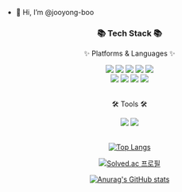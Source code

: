 - 👋 Hi, I’m @jooyong-boo
<div align=center>
	<h3>📚 Tech Stack 📚</h3>
	<p>✨ Platforms & Languages ✨</p>
</div>
<div align="center">
  	<img src="https://img.shields.io/badge/TypeScript-3178C6?style=flat&logo=TypeScript&logoColor=white" />
  	<img src="https://img.shields.io/badge/JavaScript-F7DF1E?style=flat&logo=JavaScript&logoColor=white" />
    	<img src="https://img.shields.io/badge/React-61DAFB?style=flat&logo=React&logoColor=white" />
	<img src="https://img.shields.io/badge/HTML5-E34F26?style=flat&logo=HTML5&logoColor=white" />
	<img src="https://img.shields.io/badge/CSS3-1572B6?style=flat&logo=CSS3&logoColor=white" />
  <br>
      	<img src="https://img.shields.io/badge/React Query-FF4154?style=flat&logo=React Query&logoColor=white" />
      	<img src="https://img.shields.io/badge/StyledComponents-DB7093?style=flat&logo=styled-components&logoColor=white" />
      	<img src="https://img.shields.io/badge/MUI-007FFF?style=flat&logo=MUI&logoColor=white" />
      	<img src="https://img.shields.io/badge/ReduxToolkit-764ABC?style=flat&logo=Redux&logoColor=white" />
	<br>
</div>
<br>
<div align=center>
	<p>🛠 Tools 🛠</p>
</div>
<div align=center>
	<img src="https://img.shields.io/badge/Visual%20Studio%20Code-007ACC?style=flat&logo=VisualStudioCode&logoColor=white" />
	<img src="https://img.shields.io/badge/GitHub-181717?style=flat&logo=GitHub&logoColor=white" />
</div>
<br>

<div align=center>

[![Top Langs](https://github-readme-stats.vercel.app/api/top-langs/?username=jooyong-boo&layout=compact)](https://github.com/jooyong-boo/github-readme-stats)

[![Solved.ac
프로필](http://mazassumnida.wtf/api/v2/generate_badge?boj=qnwndyd159)](https://solved.ac/qnwndyd159)
  
[![Anurag's GitHub stats](https://github-readme-stats.vercel.app/api?username=jooyong-boo)](https://github.com/jooyong-boo/github-readme-stats)<br/>
  </div>

<!---
jooyong-boo/jooyong-boo is a ✨ special ✨ repository because its `README.md` (this file) appears on your GitHub profile.
You can click the Preview link to take a look at your changes.
--->
